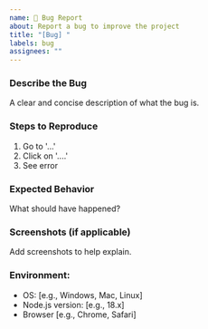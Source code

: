 ```yaml
---
name: 🐛 Bug Report
about: Report a bug to improve the project
title: "[Bug] "
labels: bug
assignees: ""
---
```


### Describe the Bug

A clear and concise description of what the bug is.

### Steps to Reproduce

1. Go to '...'
2. Click on '....'
3. See error

### Expected Behavior

What should have happened?

### Screenshots (if applicable)

Add screenshots to help explain.

### Environment:

- OS: [e.g., Windows, Mac, Linux]
- Node.js version: [e.g., 18.x]
- Browser [e.g., Chrome, Safari]
